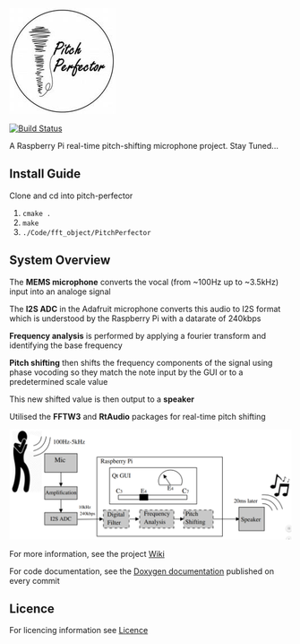 ![Logo](Documentation/LogoSmall.jpg)

[![Build Status](https://travis-ci.com/a2198699s/pitch-perfector.svg?branch=master)](https://travis-ci.com/a2198699s/pitch-perfector)

A Raspberry Pi real-time pitch-shifting microphone project.
Stay Tuned...

## Install Guide

Clone and cd into pitch-perfector
1. `cmake .`
2. `make`
3. `./Code/fft_object/PitchPerfector`

## System Overview

The **MEMS microphone** converts the vocal (from ~100Hz up to ~3.5kHz) input into an analoge signal  
  
The **I2S ADC** in the Adafruit microphone converts this audio to I2S format which is understood by the Raspberry Pi with a datarate of 240kbps    
  
**Frequency analysis** is performed by applying a fourier transform and identifying the base frequency    
  
**Pitch shifting** then shifts the frequency components of the signal using phase vocoding so they match the note input by the GUI or to a predetermined scale value  
  
This new shifted value is then output to a **speaker** 

Utilised the **FFTW3** and **RtAudio** packages for real-time pitch shifting

![System Diagram](Documentation/Images/Schematic/Schematic.PNG)

For more information, see the project [Wiki](https://github.com/a2198699s/pitch-perfector/wiki)

For code documentation, see the [Doxygen documentation](https://a2198699s.github.io/pitch-perfector/html/index.html) published on every commit 


## Licence

For licencing information see [Licence](https://github.com/a2198699s/pitch-perfector/blob/master/LICENSE)


